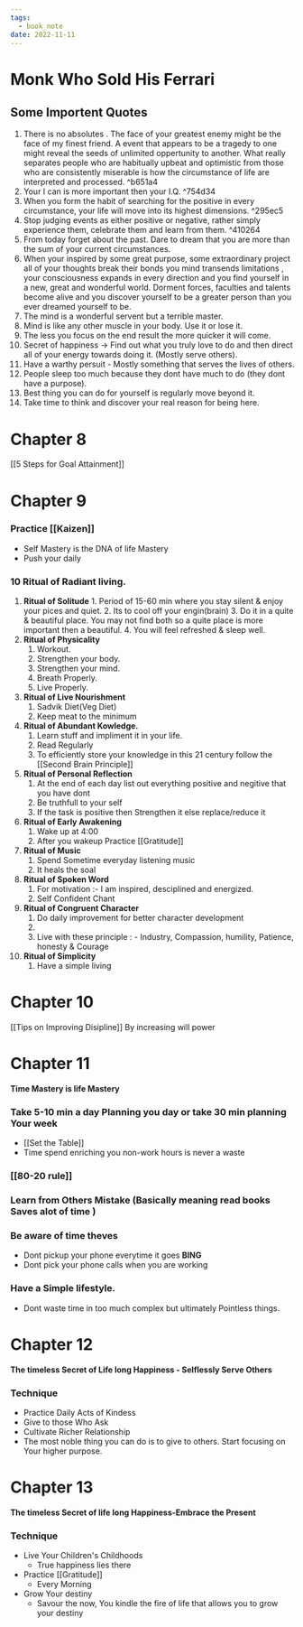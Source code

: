 ```yaml
---
tags:
  - book_note
date: 2022-11-11
---
```

# Monk Who Sold His Ferrari
## Some Importent Quotes
1. There is no absolutes . The face of your greatest enemy might be the face of my finest friend. A event that appears to be a tragedy to one might reveal the seeds of unlimited oppertunity to another. What really separates people who are habitually upbeat and optimistic from those who are consistently miserable is how the circumstance of life are interpreted and processed. ^b651a4
2. Your I can is more important then your I.Q. ^754d34
3. When you form the habit of searching for the positive in every circumstance, your life will move into its highest dimensions. ^295ec5
4. Stop judging events as either positive or negative, rather simply experience them, celebrate them and learn from them. ^410264
5. From today forget about the past. Dare to dream that you are more than the sum of your current circumstances.
6. When your inspired by some great purpose, some extraordinary project all of your thoughts break their bonds you mind transends limitations , your consciousness expands in every direction and you find yourself in a new, great and wonderful world. Dorment forces, faculties and talents become alive and you discover yourself to be a greater person than you ever dreamed yourself to be.
7. The mind is a wonderful servent but a terrible master.
8. Mind is like any other muscle in your body. Use it or lose it.
9. The less you focus on the end result the more quicker it will come.
10. Secret of happiness -> Find out what you truly love to do and then direct all of your energy towards doing it. (Mostly serve others).
11. Have a warthy persuit - Mostly something that serves the lives of others.
12. People sleep too much because they dont have much to do (they dont have a purpose).
13. Best thing you can do for yourself is regularly move beyond it.
14. Take time to think and discover your real reason for being here.

# Chapter 8
[[5 Steps for Goal Attainment]]


# Chapter 9
### Practice [[Kaizen]]
* Self Mastery is the DNA of life Mastery
* Push your daily

### 10 Ritual of Radiant living.
 1.  **Ritual of Solitude**
	1. Period of 15-60 min where you stay silent & enjoy your pices and quiet.
	2. Its to cool off your engin(brain)
	3. Do it in a quite & beautiful place. You may not find both so a quite place is more important then a beautiful.
	4. You will feel refreshed & sleep well.
2. **Ritual of Physicality**
	1. Workout.
	2. Strengthen your body.
	3. Strengthen your mind.
	4. Breath Properly.
	5. Live Properly.
3. **Ritual of Live Nourishment**
	1. Sadvik Diet(Veg Diet)
	2. Keep meat to the minimum
4. **Ritual of Abundant Kowledge.**
	1. Learn stuff and impliment it in your life.
	2. Read Regularly
	3. To efficiently store your knowledge in this 21 century follow the [[Second Brain Principle]]
5. **Ritual of Personal Reflection**
	1. At the end of each day list out everything positive and negitive that you have dont
	2. Be truthfull to your self
	3. If the task is positive then Strengthen it else replace/reduce it
6. **Ritual of Early Awakening**
	1. Wake up at 4:00
	2. After you wakeup Practice [[Gratitude]] 
7. **Ritual of Music**
	1. Spend Sometime everyday listening music
	2. It heals the soal
8. **Ritual of Spoken Word**
	1. For motivation :- I am inspired, desciplined and energized. 
	2. Self Confident Chant
9. **Ritual of Congruent Character**
	1. Do daily improvement for better character development
	2. 
	3. Live with these principle : - Industry, Compassion, humility, Patience, honesty & Courage
10. **Ritual of Simplicity**
	1. Have a simple living



# Chapter 10
[[Tips on Improving Disipline]] By increasing will power


# Chapter 11
**Time Mastery is life Mastery**
### Take 5-10 min a day Planning you day or take 30 min planning Your week
- [[Set the Table]]
- Time spend enriching you non-work hours is never a waste 
### [[80-20 rule]]
### Learn from Others Mistake (Basically meaning read books Saves alot of time )

### Be aware of time theves
- Dont pickup your phone everytime it goes   **BING**
- Dont pick your phone calls when you are working

### Have a Simple lifestyle.
- Dont waste time in too much complex but ultimately Pointless things.

# Chapter 12
**The timeless Secret of Life long Happiness - Selflessly Serve Others**
### Technique 
- Practice Daily Acts of Kindess
- Give to those Who Ask
- Cultivate Richer Relationship
- The most noble thing you can do is to give to others. Start focusing on Your higher purpose.


# Chapter 13
**The timeless Secret of life long Happiness-Embrace the Present**
### Technique
- Live Your Children's Childhoods
	- True happiness lies there
- Practice [[Gratitude]]
	- Every Morning
- Grow Your destiny
	- Savour the now, You kindle the fire of life that allows you to grow your destiny